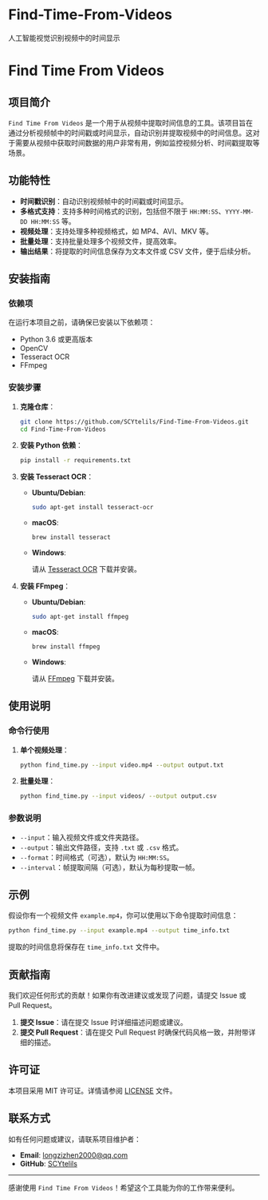 # Find-Time-From-Videos
人工智能视觉识别视频中的时间显示

# Find Time From Videos

## 项目简介

`Find Time From Videos` 是一个用于从视频中提取时间信息的工具。该项目旨在通过分析视频帧中的时间戳或时间显示，自动识别并提取视频中的时间信息。这对于需要从视频中获取时间数据的用户非常有用，例如监控视频分析、时间戳提取等场景。

## 功能特性

- **时间戳识别**：自动识别视频帧中的时间戳或时间显示。
- **多格式支持**：支持多种时间格式的识别，包括但不限于 `HH:MM:SS`、`YYYY-MM-DD HH:MM:SS` 等。
- **视频处理**：支持处理多种视频格式，如 MP4、AVI、MKV 等。
- **批量处理**：支持批量处理多个视频文件，提高效率。
- **输出结果**：将提取的时间信息保存为文本文件或 CSV 文件，便于后续分析。

## 安装指南

### 依赖项

在运行本项目之前，请确保已安装以下依赖项：

- Python 3.6 或更高版本
- OpenCV
- Tesseract OCR
- FFmpeg

### 安装步骤

1. **克隆仓库**：

   ```bash
   git clone https://github.com/SCYtelils/Find-Time-From-Videos.git
   cd Find-Time-From-Videos
   ```

2. **安装 Python 依赖**：

   ```bash
   pip install -r requirements.txt
   ```

3. **安装 Tesseract OCR**：

   - **Ubuntu/Debian**:

     ```bash
     sudo apt-get install tesseract-ocr
     ```

   - **macOS**:

     ```bash
     brew install tesseract
     ```

   - **Windows**:

     请从 [Tesseract OCR](https://github.com/tesseract-ocr/tesseract) 下载并安装。

4. **安装 FFmpeg**：

   - **Ubuntu/Debian**:

     ```bash
     sudo apt-get install ffmpeg
     ```

   - **macOS**:

     ```bash
     brew install ffmpeg
     ```

   - **Windows**:

     请从 [FFmpeg](https://ffmpeg.org/download.html) 下载并安装。

## 使用说明

### 命令行使用

1. **单个视频处理**：

   ```bash
   python find_time.py --input video.mp4 --output output.txt
   ```

2. **批量处理**：

   ```bash
   python find_time.py --input videos/ --output output.csv
   ```

### 参数说明

- `--input`：输入视频文件或文件夹路径。
- `--output`：输出文件路径，支持 `.txt` 或 `.csv` 格式。
- `--format`：时间格式（可选），默认为 `HH:MM:SS`。
- `--interval`：帧提取间隔（可选），默认为每秒提取一帧。

## 示例

假设你有一个视频文件 `example.mp4`，你可以使用以下命令提取时间信息：

```bash
python find_time.py --input example.mp4 --output time_info.txt
```

提取的时间信息将保存在 `time_info.txt` 文件中。

## 贡献指南

我们欢迎任何形式的贡献！如果你有改进建议或发现了问题，请提交 Issue 或 Pull Request。

1. **提交 Issue**：请在提交 Issue 时详细描述问题或建议。
2. **提交 Pull Request**：请在提交 Pull Request 时确保代码风格一致，并附带详细的描述。

## 许可证

本项目采用 MIT 许可证。详情请参阅 [LICENSE](LICENSE) 文件。

## 联系方式

如有任何问题或建议，请联系项目维护者：

- **Email**: [longzizhen2000@qq.com](mailto:longzizhen2000@qq.com)
- **GitHub**: [SCYtelils](https://github.com/SCYtelils)

---

感谢使用 `Find Time From Videos`！希望这个工具能为你的工作带来便利。
